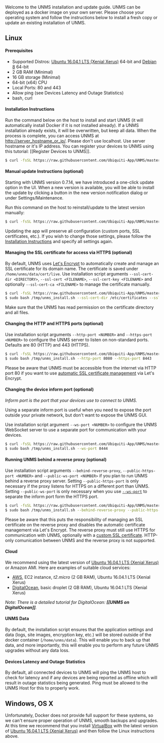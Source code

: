 Welcome to the UNMS installation and update guide. UNMS can be deployed as a docker image on your own server. Please choose your operating system and follow the instructions below to install a fresh copy or update an existing installation of UNMS.

## Linux

#### Prerequisites
- Supported Distros: [Ubuntu 16.04.1 LTS (Xenial Xerus)](http://releases.ubuntu.com/16.04/) 64-bit and [Debian 8](https://www.debian.org/releases/stable/) 64-bit
- 2 GB RAM (Minimal)
- 16 GB storage (Minimal)
- 64-bit (x64) CPU
- Local Ports: 80 and 443
- Allow ping (see Devices Latency and Outage Statistics)
- bash, curl

#### <a name="installation"></a> Installation Instructions
Run the command below on the host to install and start UNMS (it will automatically install Docker if it is not installed already). If a UNMS installation already exists, it will be overwritten, but keep all data. When the process is complete, you can access UNMS at [http://server_hostname_or_ip/](http://server_hostname_or_ip/). Please don't use localhost. Use server hostname or it's IP address. You can register your devices to UNMS using this tutorial: [[Register Devices to UNMS]].

```sh
$ curl -fsSL https://raw.githubusercontent.com/Ubiquiti-App/UNMS/master/install.sh > /tmp/unms_install.sh && sudo bash /tmp/unms_install.sh
```

#### <a name="update"></a> Manual update Instructions (optional)

Starting with UNMS version 0.7.14, we have introduced a one-click update option in the UI. When a new version is available, you will be able to install the update by clicking a button in the new version notification dialog or under Settings/Maintenance.

Run this command on the host to reinstall/update to the latest version manually:
```sh
$ curl -fsSL https://raw.githubusercontent.com/Ubiquiti-App/UNMS/master/install.sh > /tmp/unms_install.sh && sudo bash /tmp/unms_install.sh --update
```

Updating the app will preserve all configuration (custom ports, SSL certificates, etc.). If you wish to change those settings, please follow the <a href="#installation-instructions">Installation Instructions</a> and specify all settings again. 

#### <a name="ssl"></a> Managing the SSL certificate for access via HTTPS (optional)
By default, UNMS uses [Let's Encrypt](https://letsencrypt.org/) to automatically create and manage an SSL certificate for its domain name. The certificate is saved under ```/home/unms/data/cert/live```. 
Use installation script arguments `--ssl-cert-dir <DIRECTORY>`, `--ssl-cert <FILENAME>`, `--ssl-cert-key <FILENAME>` and optionally `--ssl-cert-ca <FILENAME>` to manage the certificate manually.

```sh
$ curl -fsSL https://raw.githubusercontent.com/Ubiquiti-App/UNMS/master/install.sh > /tmp/unms_install.sh 
$ sudo bash /tmp/unms_install.sh --ssl-cert-dir /etc/certificates --ssl-cert fullchain.pem --ssl-cert-key privkey.pem
```

Make sure that the UNMS has read permission on the certificate directory and all files.

#### <a name="ports"></a> Changing the HTTP and HTTPS ports (optional)
Use installation script arguments `--http-port <NUMBER>` and `--https-port <NUMBER>` to configure the UNMS server to listen on non-standard ports. Defaults are 80 (HTTP) and 443 (HTTPS).

```sh
$ curl -fsSL https://raw.githubusercontent.com/Ubiquiti-App/UNMS/master/install.sh > /tmp/unms_install.sh 
$ sudo bash /tmp/unms_install.sh --http-port 8080 --https-port 8443
```

Please be aware that UNMS must be accessible from the internet via HTTP port 80 if you want to use [automatic SSL certificate management](#ssl) via Let's Encrypt.

#### <a name="ws-port"></a> Changing the device inform port (optional)
*Inform port is the port that your devices use to connect to UNMS.*

Using a separate inform port is useful when you need to expose the port outside your private network, but don't want to expose the UNMS GUI.

Use installation script argument `--ws-port <NUMBER>` to configure the UNMS WebSocket server to use a separate port for communication with your devices. 

```sh
$ curl -fsSL https://raw.githubusercontent.com/Ubiquiti-App/UNMS/master/install.sh > /tmp/unms_install.sh 
$ sudo bash /tmp/unms_install.sh --ws-port 8444
```

#### <a name="rproxy"></a> Running UNMS behind a reverse proxy (optional)
Use installation script arguments `--behind-reverse-proxy`, `--public-https-port <NUMBER>` and `--public-ws-port <NUMBER>` if you plan to run UNMS behind a reverse proxy server. 
Setting `--public-https-port` is only necessary if the proxy listens for HTTPS on a different port than UNMS.
Setting `--public-ws-port` is only necessary when you use <a href="#ws-port">`--ws-port`</a> to separate the inform port form the HTTPS port.

```sh
$ curl -fsSL https://raw.githubusercontent.com/Ubiquiti-App/UNMS/master/install.sh > /tmp/unms_install.sh
$ sudo bash /tmp/unms_install.sh --behind-reverse-proxy --public-https-port 443 --http-port 8080 --https-port 8443 
```

Please be aware that this puts the responsibility of managing an SSL certificate on the reverse proxy and disables the automatic certificate management via Let's Encrypt. The reverse proxy must still use HTTPS for communication with UNMS, optionally with a [custom SSL certificate](#ssl). HTTP-only comunication between UNMS and the reverse proxy is not supported.

#### Cloud
We recommend using the latest version of [Ubuntu 16.04.1 LTS (Xenial Xerus)](http://releases.ubuntu.com/16.04/) or Amazon AMI. Here are examples of suitable cloud services:
- [AWS](https://aws.amazon.com/), EC2 instance, _t2.micro_ (2 GB RAM), Ubuntu 16.04.1 LTS (Xenial Xerus)
- [DigitalOcean](https://www.digitalocean.com), basic droplet (2 GB RAM), Ubuntu 16.04.1 LTS (Xenial Xerus)

_Note: There is a detailed tutorial for DigitalOcean: **[[UNMS on DigitalOcean]]**._

#### UNMS Data
By default, the installation script ensures that the application settings and data (logs, site images, encryption key, etc.) will be stored outside of the docker container (```/home/unms/data```). This will enable you to back up that data, and more importantly, this will enable you to perform any future UNMS upgrades without any data loss.

#### Devices Latency and Outage Statistics
By default, all connected devices to UNMS will ping the UNMS host to check for latency and if any devices are being reported as offline which will result in outage statistics being generated.
Ping must be allowed to the UNMS Host for this to properly work.

## Windows, OS X

Unfortunately, Docker does not provide full support for these systems, so we can't ensure proper operation of UNMS, smooth backups and upgrades. At this time we recommend that you install [VirtualBox](https://www.virtualbox.org/wiki/Downloads) with the latest version of [Ubuntu 16.04.1 LTS (Xenial Xerus)](http://releases.ubuntu.com/16.04/) and then follow the Linux instructions above.